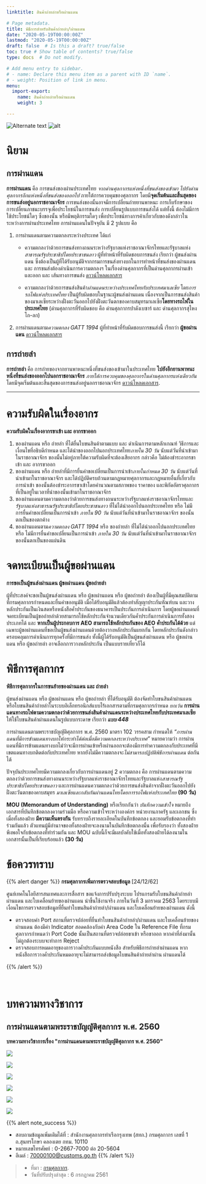 ```yaml
---
linktitle: สินค้าถ่ายลำหรือผ่านแดน

# Page metadata.
title: พิธีการสำหรับสินค้าถ่ายลำ/ผ่านแดน
date: "2020-05-19T00:00:00Z"
lastmod: "2020-05-19T00:00:00Z"
draft: false  # Is this a draft? true/false
toc: true # Show table of contents? true/false
type: docs  # Do not modify.

# Add menu entry to sidebar.
# - name: Declare this menu item as a parent with ID `name`.
# - weight: Position of link in menu.
menu:
  import-export:
    name: สินค้าถ่ายลำหรือผ่านแดน
    weight: 3

---
```


![Alternate text](knowledge-center.png)
![alt](./transit.png)

# นิยาม

## การผ่านแดน

**การผ่านแดน** คือ การขนส่งของผ่านประเทศไทย *จากด่านศุลกากรแห่งหนึ่งที่ขนส่งของเข้ามา ไปยังด่านศุลกากรอีกแห่งหนึ่งที่ขนส่งของออกไป* ภายใต้การควบคุมของศุลกากร โดยมี**จุดเริ่มต้นและสิ้นสุดของการขนส่งอยู่นอกราชอาณาจักร** การขนส่งของนั้นอาจมีการเปลี่ยนถ่ายยานพาหนะ การเก็บรักษาของ การเปลี่ยนภาชนะบรรจุเพื่อประโยชน์ในการขนส่ง การเปลี่ยนรูปแบบการขนส่งได้ แต่ทั้งนี้ ต้องไม่มีการใช้ประโยชน์ใดๆ ซึ่งของนั้น หรือมีพฤติกรรมใดๆ เพื่อประโยชน์ทางการค้าเกี่ยวกับของดังกล่าวในระหว่างการผ่านประเทศไทย การผ่านแดนในปัจจุบัน มี 2 รูปแบบ คือ

1. การผ่านแดนตามความตกลงระหว่างประเทศ ได้แก่
    - ความตกลงว่าด้วยการขนส่งทางถนนระหว่างรัฐบาลแห่งราชอาณาจักรไทยและรัฐบาลแห่ง*สาธารณรัฐประชาธิปไตยประชาชนลาว* ผู้ที่ทำหน้าที่รับผิดชอบการขนส่ง เรียกว่า ผู้ขนส่งผ่านแดน ซึ่งต้องเป็นผู้ที่ได้รับอนุมัติจากกรมการขนส่งทางบกในการทำหน้าที่ขนส่งของผ่านแดน และ การขนส่งต้องดำเนินการความตกลงฯ ในเรื่องด่านศุลกากรที่เป็นด่านศุลกากรผ่านเข้าและออก และ เส้นทางการขนส่ง [ดาวน์โหลดเอกสาร](http://www.customs.go.th/cont_strc_download_with_docno_date.php?lang=th&top_menu=menu_homepage&current_id=14223132414b505f4b464b47464b46)
  
    - ความตกลงว่าด้วยการขนส่งสินค้า*ผ่านแดนระหว่างประเทศไทยกับประเทศมาเลเซีย* โดย*การรถไฟแห่งประเทศไทย* เป็นผู้รับผิดชอบในฐานะผู้ขนส่งผ่านแดน เนื่องจากเป็นการขนส่งสินค้าของมาเลเซียระหว่างฝั่งตะวันออกไปยังฝั่งตะวันตกของคาบสมุทรมาเลเซีย**โดยทางรถไฟในประเทศไทย** (ด่านศุลกากรที่รับผิดชอบ คือ ด่านศุลกากรปาดังเบซาร์ และ ด่านศุลกากรสุไหงโก-ลก)
  
2. การผ่านแดนตาม*ความตกลง GATT 1994* ผู้ที่ทำหน้าที่รับผิดชอบการขนส่งนี้ เรียกว่า **ผู้ขอผ่านแดน** [ดาวน์โหลดเอกสาร](http://www.customs.go.th/cont_strc_download_with_docno_date.php?lang=th&top_menu=menu_homepage&current_id=14223132414b505f4b464a4f464b48)

## การถ่ายลำ

**การถ่ายลำ**  คือ การถ่ายของจากยานพาหนะหนึ่งที่ขนส่งของเข้ามาในประเทศไทย **ไปยังอีกยานพาหนะหนึ่งที่ขนส่งของออกไปนอกราชอาณาจักร** *ภายใต้การควบคุมของศุลกากรในด่านศุลกากรแห่งเดียวกัน* โดยมีจุดเริ่มต้นและสิ้นสุดของการขนส่งอยู่นอกราชอาณาจักร [ดาวน์โหลดเอกสาร](http://www.customs.go.th/cont_strc_download_with_docno_date.php?lang=th&top_menu=menu_homepage&current_id=14223132414b505f4b464a4f464b49).  

-----

# ความรับผิดในเรื่องอากร


**ความรับผิดในเรื่องอากรขาเข้า และ อากรขาออก**

1. ของผ่านแดน หรือ ถ่ายลำ ที่ได้ยื่นใบขนสินค้าตามแบบ และ ดำเนินการตามหลักเกณฑ์ วิธีการและเงื่อนไขที่อธิบดีกำหนด และได้นำของออกไปนอกประเทศไทย*ภายใน 30 วัน* นับแต่วันที่นำเข้ามาในราชอาณาจักร ของนั้นไม่อยู่ภายใต้ความรับผิดที่จะต้องเสียอากร กล่าวคือ ไม่ต้องชำระอากรขาเข้า และ อากรขาออก
2. ของผ่านแดน หรือ ถ่ายลำที่มีการยื่นคำขอเปลี่ยนเป็นการนำเข้า*ภายในกำหนด 30 วัน* นับแต่วันที่นำเข้ามาในราชอาณาจักร และได้ปฏิบัติครบถ้วนตามกฎหมายศุลกากรและกฎหมายอื่นที่เกี่ยวกับการนำเข้า ของนั้นต้องชำระอากรขาเข้าโดยคำนวณตามสภาพของ ราคาของ และพิกัดอัตราศุลกากร ที่เป็นอยู่ในเวลาที่นำของนั้นเข้ามาในราชอาณาจักร
3. ของผ่านแดนตามความตกลงว่าด้วยการขนส่งทางถนนระหว่างรัฐบาลแห่งราชอาณาจักรไทยและ*รัฐบาลแห่งสาธารณรัฐประชาธิปไตยประชาชนลาว* ที่ไม่ได้นำออกไปนอกประเทศไทย หรือ ไม่มีการยื่นคำขอเปลี่ยนเป็นการนำเข้า *ภายใน 90 วัน* นับแต่วันที่นำเข้ามาในราชอาณาจักร ของนั้นตกเป็นของตกค้าง
4. ของผ่านแดนตาม*ความตกลง GATT 1994* หรือ ของถ่ายลำ ที่ไม่ได้นำออกไปนอกประเทศไทย หรือ ไม่มีการยื่นคำขอเปลี่ยนเป็นการนำเข้า *ภายใน 30 วัน* นับแต่วันที่นำเข้ามาในราชอาณาจักร ของนั้นตกเป็นของแผ่นดิน

# จดทะเบียนเป็นผู้ขอผ่านแดน

**การขอเป็นผู้ขนส่งผ่านแดน ผู้ขอผ่านแดน ผู้ขอถ่ายลำ**

ผู้ที่ประสงค์จะขอเป็นผู้ขนส่งผ่านแดน หรือ ผู้ขอผ่านแดน หรือ ผู้ขอถ่ายลำ ต้องเป็นผู้ที่มีคุณสมบัติตามที่กรมศุลกากรกำหนดและยื่นคำขออนุมัติ เมื่อได้รับอนุมัติแล้วต้องทำสัญญาประกันทัณฑ์บน และวางหลักประกันเป็นเงินสดหรือหนังสือค้ำประกันของธนาคารเป็นประกันการดำเนินการ โดยผู้ขอผ่านแดนที่จดทะเบียนเป็นผู้ขอถ่ายลำด้วยสามารถใช้หลักประกันจำนวนเดียวกันค้ำประกันการดำเนินการทั้งสองประเภทได้ และ **หากเป็นผู้ประกอบการ AEO สามารถใช้หลักประกันของ AEO ค้ำประกันได้ด้วย** แต่เฉพาะผู้ขอผ่านแดนที่ขอเป็นผู้ขนส่งผ่านแดนด้วยต้องวางหลักประกันแยกกัน โดยหลักประกันดังกล่าว ครอบคลุมการดำเนินการทุกครั้งที่มีการขนส่ง ทั้งนี้ผู้ได้รับอนุมัติเป็นผู้ขนส่งผ่านแดน หรือ ผู้ขอผ่านแดน หรือ ผู้ขอถ่ายลำ อาจเลือกการวางหลักประกัน เป็นแบบรายเที่ยวก็ได้

# พิธีการศุลกากร

**พิธีการศุลกากรในการขนย้ายของผ่านแดน และ ถ่ายลำ**
 
ผู้ขนส่งผ่านแดน หรือ ผู้ขอผ่านแดน หรือ ผู้ขอถ่ายลำ ที่ได้รับอนุมัติ ต้องจัดทำใบขนสินค้าผ่านแดน หรือใบขนสินค้าถ่ายลำในระบบอิเล็กทรอนิกส์แบบไร้เอกสารตามที่กรมศุลกากรกำหนด *ยกเว้น* **การผ่านแดนทางรถไฟตามความตกลงว่าด้วยการขนส่งสินค้าผ่านแดนระหว่างประเทศไทยกับประเทศมาเลเซีย** ให้ใช้ใบขนสินค้าผ่านแดนในรูปแบบกระดาษ เรียกว่า  _**แบบ 448**_

การผ่านแดนตามพระราชบัญญัติศุลกากร พ.ศ. 2560 มาตรา 102 วรรคสาม กำหนดให้ *“การผ่านแดนที่มีการข้ามแดนทางบกให้กระทำได้ต่อเมื่อมีความตกลงระหว่างประเทศ”* หมายความว่า การผ่านแดนที่มีการข้ามแดนทางบกไม่ว่าจะมีการผ่านเข้าหรือผ่านออกจะต้องมีการทำความตกลงกับประเทศที่มีเขตแดนทางบกติดต่อกับประเทศไทย หากยังไม่มีความตกลงจะ*ไม่สามารถปฏิบัติพิธีการผ่านแดน* ต่อกันได้

ปัจจุบันประเทศไทยมีความตกลงเกี่ยวกับการผ่านแดนอยู่ 2 ความตกลง คือ การผ่านแดนตามความตกลงว่าด้วยการขนส่งทางถนนระหว่างรัฐบาลแห่งราชอาณาจักรไทยและรัฐบาลแห่ง*สาธารณรัฐประชาธิปไตยประชาชนลาว* และการผ่านแดนความตกลงว่าด้วยการขนส่งสินค้าจากฝั่งตะวันออกไปยังฝั่งตะวันตกของคาบสมุทร *มาเลเซียและกลับกันผ่านแดนไทยโดยการรถไฟแห่งประเทศไทย* **(90 วัน)**

**MOU (Memorandum of Understanding)** หรือเรียกกันว่า *บันทึกความเข้าใจ* หมายถึง เอกสารที่บันทึกข้อตกลงความร่วมมือ หรือความเข้าใจระหว่างองค์กร หน่วยงานภาครัฐ และเอกชน ซึ่งเมื่อทั้งสองฝ่าย **มีความเห็นตรงกัน** รับทราบถึงรายละเอียดในบันทึกข้อตกลง และยอมรับข้อตกลงที่ทำร่วมกันแล้ว ตัวแทนผู้มีอำนาจของทั้งสองฝ่ายจะลงนามในบันทึกข้อตกลงนั้น เพื่อรับรองว่า ทั้งสองฝ่ายพึงพอใจกับข้อตกลงที่ทำร่วมกัน และ MOU ฉบับนี้ก็จะมีผลบังคับใช้เมื่อทั้งสองฝ่ายได้ลงนามในเอกสารนั้นเป็นที่เรียบร้อยแล้ว **(30 วัน)**

# ข้อควรทราบ

{{% alert danger %}}
**กรมศุลกากรเพิ่มการตรวจสอบข้อมูล** [24/12/62]

ศูนย์เทคโนโลยีสารสนเทศและการสื่อสาร ขอแจ้งการปรับปรุงระบบ โปรแกรมรับใบขนสินค้าถ่ายลำผ่านแดน และใบเคลื่อนย้ายของผ่านแดน นำขึ้นใช้งานจริง ภายในวันที่ 3 มกราคม 2563 โดยระบบมีเงื่อนไขการตรวจสอบข้อมูลที่ยื่นทำใบขนสินค้าถ่ายลำ/ผ่านแดน  และใบเคลื่อนย้ายของผ่านแดน ดังนี้     

- ตรวจสอบค่า Port สถานที่ตรวจปล่อยที่ยื่นทำใบขนสินค้าถ่ายลำ/ผ่านแดน  และใบเคลื่อนย้ายของผ่านแดน ต้องมีค่า  Indicator สอดคล้องกับค่า  Area Code ใน  Reference File ที่กรมศุลกากรกำหนดว่า  Port Code นั้นเป็นสถานที่ตรวจปล่อยขาเข้า หรือขาออก หากค่าที่ส่งมานั้นไม่ถูกต้องระบบจะทำการ  Reject
- ตรวจสอบการหมดอายุของการวางค้ำประกันแบบหนังสือ สำหรับพิธีการถ่ายลำผ่านแดน หากหนังสือการวางค้ำประกันหมดอายุจะไม่สามารถส่งข้อมูลใบขนสินค้าถ่ายลำผ่าน ผ่านแดนได้

{{% /alert %}}

<br>

# บทความทางวิชาการ

## การผ่านแดนตามพระราชบัญญัติศุลกากร พ.ศ. 2560

**บทความทางวิชาการเรื่อง "การผ่านแดนตามพระราชบัญญัติศุลกากร พ.ศ. 2560"**

![](./img/book/transitjpg_Page1.jpg)

![](https://github.com/ecs-support/knowledge-center/raw/master/img/transit/transitjpg_Page2.jpg)

![](https://github.com/ecs-support/knowledge-center/raw/master/img/transit/transitjpg_Page3.jpg)

![](https://github.com/ecs-support/knowledge-center/raw/master/img/transit/transitjpg_Page4.jpg)

![](https://github.com/ecs-support/knowledge-center/raw/master/img/transit/transitjpg_Page5.jpg)

![](https://github.com/ecs-support/knowledge-center/raw/master/img/transit/transitjpg_Page6.jpg)


{{% alert note_success %}}
- สอบถามข้อมูลเพิ่มเติมได้ที่ : สำนักงานศุลกากรท่าเรือกรุงเทพ (สทก.)
กรมศุลกากร เลขที่ 1 ถ.สุนทรโกษา คลองเตย กทม. 10110
- หมายเลขโทรศัพท์ : 0-2667-7000 ต่อ 20-5604
- อีเมล์ : 70000100@customs.go.th
{{% /alert %}}

> * ที่มา : [กรมศุลกากร](http://www.customs.go.th/cont_strc_simple.php?ini_content=business_160426_02_160923_01_180614_01&ini_menu=menu_business_160421_02&lang=th&left_menu=menu_business_160421_02_160421_03).
> * วันที่ปรับปรุงล่าสุด : 6 กรกฎาคม 2561